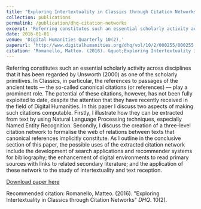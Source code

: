 ```yaml
---
title: "Exploring Intertextuality in Classics through Citation Networks"
collection: publications
permalink: /publication/dhq-citation-networks
excerpt: 'Referring constitutes such an essential scholarly activity across disciplines that it has been regarded by Unsworth (2000) as one of the scholarly primitives. In Classics, in particular, the references to passages of the ancient texts — the so-called canonical citations (or references) — play a prominent role. The potential of these citations, however, has not been fully exploited to date, despite the attention that they have recently received in the field of Digital Humanities. In this paper I discuss two aspects of making such citations computable. Firstly, I illustrate how they can be extracted from text by using Natural Language Processing techniques, especially Named Entity Recognition. Secondly, I discuss the creation of a three-level citation network to formalise the web of relations between texts that canonical references implicitly constitute. As I outline in the conclusive section of this paper, the possible uses of the extracted citation network include the development of search applications and recommender systems for bibliography; the enhancement of digital environments to read primary sources with links to related secondary literature; and the application of these network to the study of intertextuality and text reception.'
date: 2016-01-01
venue: 'Digital Humanities Quarterly 10(2),'
paperurl: 'http://www.digitalhumanities.org/dhq/vol/10/2/000255/000255.html'
citation: 'Romanello, Matteo. (2016). &quot;Exploring Intertextuality in Classics through Citation Networks&quot; <i>DHQ</i>. 10(2).'
---
```

Referring constitutes such an essential scholarly activity across disciplines that it has been regarded by Unsworth (2000) as one of the scholarly primitives. In Classics, in particular, the references to passages of the ancient texts — the so-called canonical citations (or references) — play a prominent role. The potential of these citations, however, has not been fully exploited to date, despite the attention that they have recently received in the field of Digital Humanities. In this paper I discuss two aspects of making such citations computable. Firstly, I illustrate how they can be extracted from text by using Natural Language Processing techniques, especially Named Entity Recognition. Secondly, I discuss the creation of a three-level citation network to formalise the web of relations between texts that canonical references implicitly constitute. As I outline in the conclusive section of this paper, the possible uses of the extracted citation network include the development of search applications and recommender systems for bibliography; the enhancement of digital environments to read primary sources with links to related secondary literature; and the application of these network to the study of intertextuality and text reception.

[Download paper here](http://www.digitalhumanities.org/dhq/vol/10/2/000255/000255.html)

Recommended citation: Romanello, Matteo. (2016). "Exploring Intertextuality in Classics through Citation Networks" <i>DHQ</i>. 10(2).